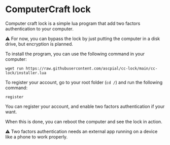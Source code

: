 # ComputerCraft lock

Computer craft lock is a simple lua program that add two factors authentication to your computer.

:warning: For now, you can bypass the lock by just putting the computer in a disk drive, but encryption is planned.

To install the program, you can use the following command in your computer:

```wget run https://raw.githubusercontent.com/ascpial/cc-lock/main/cc-lock/installer.lua```

To register your account, go to your root folder (`cd /`) and run the following command:

```register```

You can register your account, and enable two factors authentication if your want.

When this is done, you can reboot the computer and see the lock in action.

:warning: Two factors authentication needs an external app running on a device like a phone to work properly.